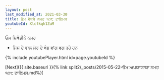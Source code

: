 ```yaml
---
layout: post
last_modified_at: 2021-03-30
title: ਓਮ ਵੇਧਸੇ ਨਮਹ ੧੦੮ ਟਾਇਮਸ
youtubeId: Xlcfkqh1ZuM
---
```

 
 
 ਓਮ ਸ਼ਿਖੰਡੀਨੇ ਨਮਹ  
 
 -  ਜਿਸ ਦੇ ਵਾਲ ਮੋਰ ਦੇ ਖੰਭ ਵਾਂਗ ਵਗ ਰਹੇ ਹਨ 
 
  
 
  
 
 
 
 
 
 


{% include youtubePlayer.html id=page.youtubeId %}
 
[Next]({{ site.baseurl }}{% link  split2/_posts/2015-05-22-ਓਮ ਅਪਯਾਯਾਯਾ ਨਮਹ  ੧੦੮ ਟਾਇਮਸ.md%})
 
